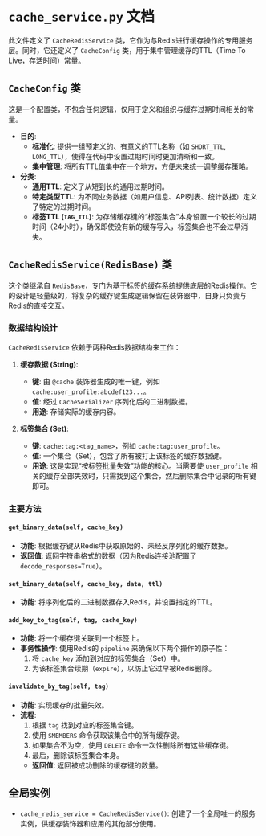 # `cache_service.py` 文档

此文件定义了 `CacheRedisService` 类，它作为与Redis进行缓存操作的专用服务层。同时，它还定义了 `CacheConfig` 类，用于集中管理缓存的TTL（Time To Live，存活时间）常量。

## `CacheConfig` 类

这是一个配置类，不包含任何逻辑，仅用于定义和组织与缓存过期时间相关的常量。

- **目的**: 
    - **标准化**: 提供一组预定义的、有意义的TTL名称（如 `SHORT_TTL`, `LONG_TTL`），使得在代码中设置过期时间时更加清晰和一致。
    - **集中管理**: 将所有TTL值集中在一个地方，方便未来统一调整缓存策略。
- **分类**: 
    - **通用TTL**: 定义了从短到长的通用过期时间。
    - **特定类型TTL**: 为不同业务数据（如用户信息、API列表、统计数据）定义了特定的过期时间。
    - **标签TTL (`TAG_TTL`)**: 为存储缓存键的“标签集合”本身设置一个较长的过期时间（24小时），确保即使没有新的缓存写入，标签集合也不会过早消失。

## `CacheRedisService(RedisBase)` 类

这个类继承自 `RedisBase`，专门为基于标签的缓存系统提供底层的Redis操作。它的设计是轻量级的，将复杂的缓存键生成逻辑保留在装饰器中，自身只负责与Redis的直接交互。

### 数据结构设计

`CacheRedisService` 依赖于两种Redis数据结构来工作：

1.  **缓存数据 (String)**:
    - **键**: 由 `@cache` 装饰器生成的唯一键，例如 `cache:user_profile:abcdef123...`。
    - **值**: 经过 `CacheSerializer` 序列化后的二进制数据。
    - **用途**: 存储实际的缓存内容。

2.  **标签集合 (Set)**:
    - **键**: `cache:tag:<tag_name>`，例如 `cache:tag:user_profile`。
    - **值**: 一个集合（Set），包含了所有被打上该标签的缓存数据键。
    - **用途**: 这是实现“按标签批量失效”功能的核心。当需要使 `user_profile` 相关的缓存全部失效时，只需找到这个集合，然后删除集合中记录的所有键即可。

### 主要方法

#### `get_binary_data(self, cache_key)`
- **功能**: 根据缓存键从Redis中获取原始的、未经反序列化的缓存数据。
- **返回值**: 返回字符串格式的数据（因为Redis连接池配置了 `decode_responses=True`）。

#### `set_binary_data(self, cache_key, data, ttl)`
- **功能**: 将序列化后的二进制数据存入Redis，并设置指定的TTL。

#### `add_key_to_tag(self, tag, cache_key)`
- **功能**: 将一个缓存键关联到一个标签上。
- **事务性操作**: 使用Redis的 `pipeline` 来确保以下两个操作的原子性：
    1.  将 `cache_key` 添加到对应的标签集合（Set）中。
    2.  为该标签集合续期（`expire`），以防止它过早被Redis删除。

#### `invalidate_by_tag(self, tag)`
- **功能**: 实现缓存的批量失效。
- **流程**:
    1.  根据 `tag` 找到对应的标签集合键。
    2.  使用 `SMEMBERS` 命令获取该集合中的所有缓存键。
    3.  如果集合不为空，使用 `DELETE` 命令一次性删除所有这些缓存键。
    4.  最后，删除该标签集合本身。
    - **返回值**: 返回被成功删除的缓存键的数量。

## 全局实例

- `cache_redis_service = CacheRedisService()`: 创建了一个全局唯一的服务实例，供缓存装饰器和应用的其他部分使用。
